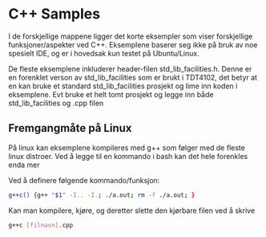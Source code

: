 # C++ Samples

I de forskjellige mappene ligger det korte eksempler som viser forskjellige funksjoner/aspekter ved C++. Eksemplene baserer seg ikke på bruk av noe spesielt IDE, og er i hovedsak kun testet på Ubuntu/Linux. 

De fleste eksemplene inkluderer header-filen std_lib_facilities.h. Denne er en forenklet verson av std_lib_facilities som er brukt i TDT4102, det betyr at en kan bruke et standard std_lib_facilities prosjekt og lime inn koden i eksemplene. Evt bruke et helt tomt prosjekt og legge inn både std_lib_facilities og .cpp filen



## Fremgangmåte på Linux
På linux kan eksemplene kompileres med g++ som følger med de fleste linux distroer. Ved å legge til en kommando i bash kan det hele forenkles enda mer 

Ved å definere følgende kommando/funksjon:

```bash
g++c() {g++ "$1" -I.. -I.; ./a.out; rm -f ./a.out; }
```

Kan man kompilere, kjøre, og deretter slette den kjørbare filen ved å skrive 
```bash
g++c [filnavn].cpp
```


